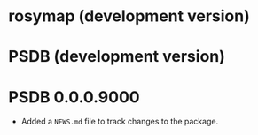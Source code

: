 # rosymap (development version)

# PSDB (development version)

# PSDB 0.0.0.9000

* Added a `NEWS.md` file to track changes to the package.

